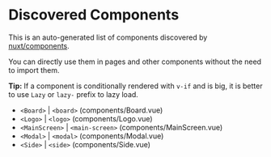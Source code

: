 # Discovered Components

This is an auto-generated list of components discovered by [nuxt/components](https://github.com/nuxt/components).

You can directly use them in pages and other components without the need to import them.

**Tip:** If a component is conditionally rendered with `v-if` and is big, it is better to use `Lazy` or `lazy-` prefix to lazy load.

- `<Board>` | `<board>` (components/Board.vue)
- `<Logo>` | `<logo>` (components/Logo.vue)
- `<MainScreen>` | `<main-screen>` (components/MainScreen.vue)
- `<Modal>` | `<modal>` (components/Modal.vue)
- `<Side>` | `<side>` (components/Side.vue)
